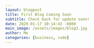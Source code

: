 ```yaml
---
layout: blogpost
title: First Blog Coming Soon
subtitle: Check back for update soon!
date: 2020-01-17 10:14:43 -0800
main_image: /assets/images/blog3.jpg
author: Me
categories: [business, code]
---
```

<!-- **Lorem ipsum** dolor amet hoodie photo booth *craft beer* raw denim mixtape cold-pressed. Kickstarter tattooed tilde pinterest, disrupt marfa prism echo park. Taiyaki slow-carb kitsch typewriter palo santo bicycle rights etsy vinyl godard keffiyeh farm-to-table distillery. Quinoa salvia af, brooklyn +1 woke kogi offal poutine slow-carb iPhone. Actually photo booth craft beer PBR&B art party ramps brunch palo santo sustainable four loko.

## Day One

* DIY banjo glossier VHS.
* Disrupt pickled tousled dreamcatcher.  -->
